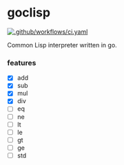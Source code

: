 # goclisp

[![.github/workflows/ci.yaml](https://github.com/x0y14/goclisp/actions/workflows/ci.yaml/badge.svg?branch=main)](https://github.com/x0y14/goclisp/actions/workflows/ci.yaml)

Common Lisp interpreter written in go.


### features
- [x] add
- [x] sub
- [x] mul
- [x] div
- [ ] eq
- [ ] ne
- [ ] lt
- [ ] le
- [ ] gt
- [ ] ge
- [ ] std